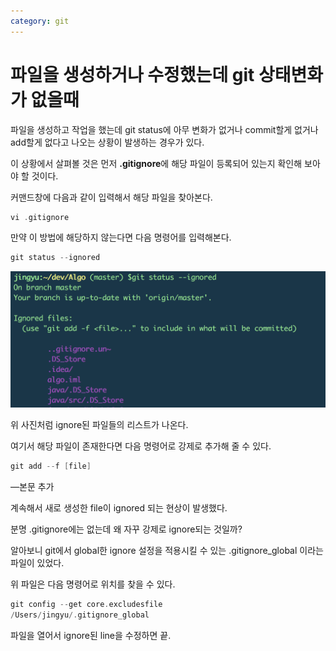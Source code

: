 ```yaml
---
category: git
---
```




# 파일을 생성하거나 수정했는데 git 상태변화가 없을때

파일을 생성하고 작업을 했는데 git status에 아무 변화가 없거나 commit할게 없거나 add할게 없다고 나오는 상황이 발생하는 경우가 있다.



이 상황에서 살펴볼 것은 먼저 **.gitignore**에 해당 파일이 등록되어 있는지 확인해 보아야 할 것이다.

커맨드창에 다음과 같이 입력해서 해당 파일을 찾아본다.

```c
vi .gitignore
```



만약 이 방법에 해당하지 않는다면 다음 명령어를 입력해본다.

```c
git status --ignored
```

![gitstatusIgnore](/images/git/gitstatusIgnore.png)



위 사진처럼 ignore된 파일들의 리스트가 나온다.

여기서 해당 파일이 존재한다면 다음 명령어로 강제로 추가해 줄 수 있다.

```c
git add --f [file]
```


—본문 추가

계속해서 새로 생성한 file이 ignored 되는 현상이 발생했다.

분명 .gitignore에는 없는데 왜 자꾸 강제로 ignore되는 것일까?

알아보니 git에서 global한 ignore 설정을 적용시킬 수 있는 .gitignore_global 이라는 파일이 있었다.

위 파일은 다음 명령어로 위치를 찾을 수 있다.

```c
git config --get core.excludesfile
/Users/jingyu/.gitignore_global
```

파일을 열어서 ignore된 line을 수정하면 끝.